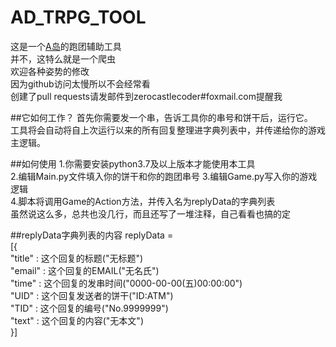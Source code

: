 # AD_TRPG_TOOL
这是一个[A岛](https://adnmb.com)的跑团辅助工具  
并不，这特么就是一个爬虫  
欢迎各种姿势的修改  
因为github访问太慢所以不会经常看  
创建了pull requests请发邮件到zerocastlecoder#foxmail.com提醒我

##它如何工作？
首先你需要发一个串，告诉工具你的串号和饼干后，运行它。  
工具将会自动将自上次运行以来的所有回复整理进字典列表中，并传递给你的游戏主逻辑。

##如何使用
1.你需要安装python3.7及以上版本才能使用本工具  
2.编辑Main.py文件填入你的饼干和你的跑团串号
3.编辑Game.py写入你的游戏逻辑  
4.脚本将调用Game的Action方法，并传入名为replyData的字典列表  
虽然说这么多，总共也没几行，而且还写了一堆注释，自己看看也搞的定

##replyData字典列表的内容
replyData =  
[{  
    "title" :  这个回复的标题("无标题")  
    "email" : 这个回复的EMAIL("无名氏")  
	"time" : 这个回复的发串时间("0000-00-00(五)00:00:00")  
	"UID" : 这个回复发送者的饼干("ID:ATM")  
    "TID" : 这个回复的编号("No.9999999")  
	"text" : 这个回复的内容("无本文")  
}]  